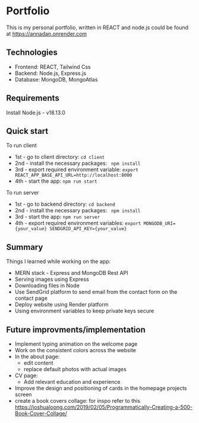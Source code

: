 # Portfolio

This is my personal portfolio, written in REACT and node.js could be found at https://annadan.onrender.com

## Technologies

- Frontend: REACT, Tailwind Css
- Backend: Node.js, Express.js
- Database: MongoDB, MongoAtlas

## Requirements

Install Node.js - v18.13.0

## Quick start

To run client

- 1st - go to client directory: `cd client`
- 2nd - install the necessary packages: ` npm install`
- 3rd - export required environment variable: `export REACT_APP_BASE_API_URL=http://localhost:8000`
- 4th - start the app: `npm run start`

To run server

- 1st - go to backend directory: `cd backend`
- 2nd - install the necessary packages: ` npm install`
- 3rd - start the app: `npm run server`
- 4th - export required environment variables: `export MONGODB_URI={your_value} SENDGRID_API_KEY={your_value}`

## Summary

Things I learned while working on the app:

- MERN stack - Express and MongoDB Rest API
- Serving images using Express
- Downloading files in Node
- Use SendGrid platform to send email from the contact form on the contact page
- Deploy website using Render platform
- Using environment variables to keep private keys secure

## Future improvments/implementation

- Implement typing animation on the welcome page
- Work on the consistent colors across the website
- In the about page:
  - edit content
  - replace default photos with actual images
- CV page:
  - Add relevant education and experience
- Improve the design and positioning of cards in the homepage projects screen
- create a book covers collage: for inspo refer to this https://joshualoong.com/2019/02/05/Programmatically-Creating-a-500-Book-Cover-Collage/
